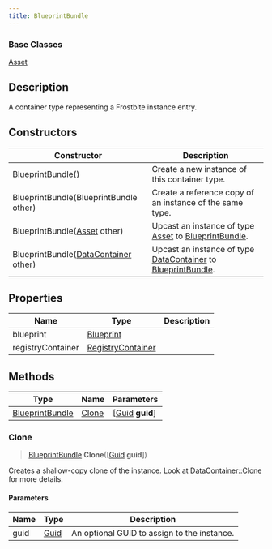 ```yaml
---
title: BlueprintBundle
---
```

### Base Classes

[Asset](Asset)

## Description

A container type representing a Frostbite instance entry.

## Constructors

| Constructor                                                                | Description                                                                                                           |
| -------------------------------------------------------------------------- | --------------------------------------------------------------------------------------------------------------------- |
| BlueprintBundle()                                                          | Create a new instance of this container type.                                                                         |
| BlueprintBundle(BlueprintBundle other)                                     | Create a reference copy of an instance of the same type.                                                              |
| BlueprintBundle([Asset](Asset) other)                                      | Upcast an instance of type [Asset](Asset) to [BlueprintBundle](BlueprintBundle).                                      |
| BlueprintBundle([DataContainer](/vext/ref/shared/class/datacontainer) other) | Upcast an instance of type [DataContainer](/vext/ref/shared/class/datacontainer) to [BlueprintBundle](BlueprintBundle). |

## Properties

| Name              | Type                                   | Description |
| ----------------- | -------------------------------------- | ----------- |
| blueprint         | [Blueprint](Blueprint)                 |             |
| registryContainer | [RegistryContainer](RegistryContainer) |             |

## Methods

| Type                               | Name            | Parameters                                     |
| ---------------------------------- | --------------- | ---------------------------------------------- |
| [BlueprintBundle](BlueprintBundle) | [Clone](#clone) | \[[Guid](/vext/ref/shared/class/guid) **guid**\] |

### Clone

> [BlueprintBundle](BlueprintBundle) **Clone**(\[[Guid](/vext/ref/shared/class/guid) **guid**\])

Creates a shallow-copy clone of the instance. Look at [DataContainer::Clone](/vext/ref/shared/class/datacontainer#clone) for more details.

#### Parameters

| Name | Type         | Description                                 |
| ---- | ------------ | ------------------------------------------- |
| guid | [Guid](Guid) | An optional GUID to assign to the instance. |
